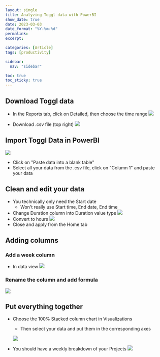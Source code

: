 ```yaml
---
layout: single
title: Analyzing Toggl data with PowerBI
show_date: true
date: 2023-03-03
date_format: "%Y-%m-%d"
permalink:
excerpt:

categories: [Article]
tags: [productivity]

sidebar:
  nav: "sidebar"

toc: true
toc_sticky: true
---
```

## Download Toggl data
- In the Reports tab, click on Detailed, then choose the time range
![](https://i.imgur.com/hvdYSKg.png)

- Download .csv file (top right)
![](https://i.imgur.com/UovXqGO.png)

## Import Toggl Data in PowerBI
![](https://i.imgur.com/noDxhzF.png)
- Click on "Paste data into a blank table"
- Select all your data from the .csv file, click on "Column 1" and paste your data

## Clean and edit your data
- You technically only need the Start date
	- Won't really use Start time, End date, End time
- Change Duration column into Duration value type
![](https://i.imgur.com/xa7xKvZ.png)
- Convert to hours
![](https://i.imgur.com/2PTdPE2.png)
- Close and apply from the Home tab

## Adding columns
### Add a week column
- In data view
![](https://i.imgur.com/eiS6UUS.png)
### Rename the column and add formula
![](https://i.imgur.com/Ra4lEwC.png)

## Put everything together
- Choose the 100% Stacked column chart in Visualizations
	- Then select your data and put them in the corresponding axes

	![](https://i.imgur.com/gldltjY.png)

- You should have a weekly breakdown of your Projects
![](https://i.imgur.com/21dFZtj.png)

